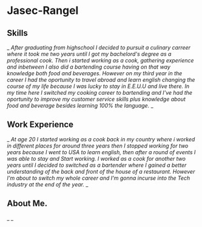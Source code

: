 # Jasec-Rangel

## Skills
_ _After graduating from highschool I decided to pursuit a culinary carreer where it took me two years until I got my bachelord's degree as a professional cook. Then i started working as a cook, gathering experience and inbetween I also did a bartending course having on that way knowledge both food and beverages. However on my third year in the career I had the oportunity to travel abroad and learn english changing the course of my life because I was lucky to stay in E.E.U.U and live there. In my time here I switched my cooking career to bartending and I've had the oportunity to improve my customer service skills plus knowledge about food and beverage besides learning  100% the language._ _

## Work Experience
_ _At age 20 I started working as a cook back in my country where i worked in different places for around three years then I stopped working for two years because I went to USA to learn english, then after a round of events I was able to stay and Start working. I worked as a cook for another two years until I decided to switched as a bartender where I gained a better understanding of the back and front of the house of a restaurant. However I'm about to switch my whole career and I'm gonna incurse into the Tech industry at the end of the year._ _

## About Me.
_ _
